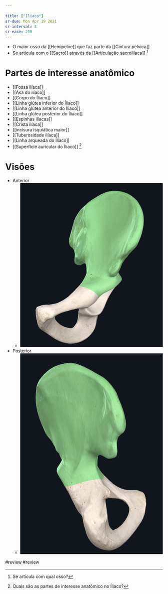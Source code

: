 ```yaml
---

title: ["Íliaco"]
sr-due: Mon Apr 19 2021
sr-interval: 3
sr-ease: 250
---
```


+ O maior osso da [[Hemipelve]] que faz parte da [[Cintura pélvica]]
+ Se articula com o [[Sacro]] através da [[Articulação sacroilíaca]] [^385058]

[^385058]: Se articula com qual osso?

# Partes de interesse anatômico
+ [[Fossa ilíaca]]
+ [[Asa do ilíaco]]
+ [[Corpo do Íliaco]]
+ [[Linha glútea inferior do Íliaco]]
+ [[Linha glútea anterior do Íliaco]]
+ [[Linha glútea posterior do Íliaco]]
+ [[Espinhas ilíacas]]
+ [[Crista ilíaca]]
+ [[incisura isquiática maior]]
+ [[Tuberosidade ilíaca]]
+ [[Linha arqueada do Íliaco]]
+ [[Superfície auricular do Íliaco]]
[^27184]

[^27184]: Quais são as partes de interesse anatômico no Íliaco?


# Visões
+ Anterior
	+ ![Pasted image 20210414125240.png](Pasted%20image%2020210414125240.png)
+ Posterior
	+ ![Pasted image 20210414125326.png](Pasted%20image%2020210414125326.png)

#review #review 
